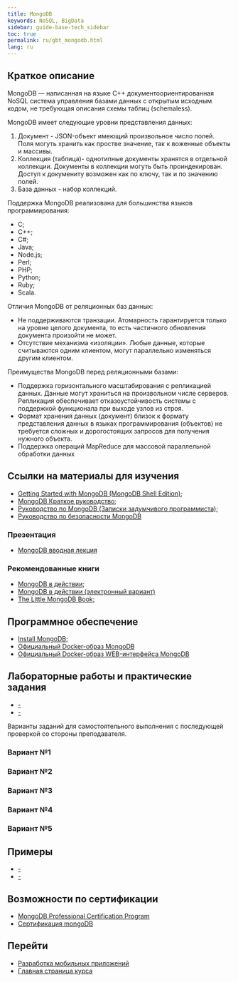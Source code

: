 ```yaml
---
title: MongoDB
keywords: NoSQL, BigData
sidebar: guide-base-tech_sidebar
toc: true
permalink: ru/gbt_mongodb.html
lang: ru
---
```



## Краткое описание

MongoDB — написанная на языке C++ документоориентированная NoSQL система управления базами данных с открытым исходным кодом, не требующая описания схемы таблиц (schemaless).

MongoDB имеет следующие уровни представления данных:
1. Документ - JSON-объект имеющий произвольное число полей. Поля могуть хранить как простве значение, так к воженные объекты и массивы.
2. Коллекция (таблица)- однотипные документы хранятся в отдельной коллекции. Документы в коллекции могуть быть проиндекирован. Доступ к докумениту возможен как по ключу, так и по значению полей.
3. База данных - набор коллекций.

Поддержка MongoDB реализована для большинства языков программирования:
- C;
- C++;
- C#;
- Java;
- Node.js;
- Perl;
- PHP;
- Python;
- Ruby;
- Scala.

Отличия MongoDB от реляционных баз данных:
- Не  поддерживаются транзации. Атомарность гарантируется только на уровне целого документа, то есть частичного обновления документа произойти не может.
 - Отсутствие механизма «изоляции». Любые данные, которые считываются одним клиентом, могут параллельно изменяться другим клиентом.
 
 Преимущества MongoDB перед реляционными базами:
 - Поддержка горизонтального масштабирования с репликацией данных. Данные могут храниться на произвольном числе серверов. Репликация обеспечивает отказоустойчивость системы с поддержкой функционала при выходе узлов из строя.
 - Формат хранения данных (документ) близок к формату представления данных в языках программирования (объектов) не требуется сложных и дорогостоящих запросов для получения нужного объекта.
- Поддержка операций MapReduce для массовой параллельной обработки данных


##  Ссылки на материалы для изучения

* [Getting Started with MongoDB (MongoDB Shell Edition)](https://docs.mongodb.com/getting-started/shell/);
* [MongoDB Краткое руководство](http://www.w3ii.com/ru/mongodb/mongodb_quick_guide.html);
* [Руководство по MongoDB (Записки задумчивого программиста)](http://proselyte.net/tutorials/mongodb/);
* [Руководство по безопасности MongoDB](http://security-corp.org/administration/sys_admin/39539-rukovodstvo-po-bezopasnosti-mongodb.html)

### Презентация
* [MongoDB вводная лекция](https://www.youtube.com/watch?v=tgckAOyjXPI)

### Рекомендованные книги

* [MongoDB в действии](https://www.ozon.ru/context/detail/id/8688130/);
* [MongoDB в действии (электронный вариант)](https://cafe-aristokrat.nethouse.ru/static/doc/0000/0000/0165/165988.c2f3acpbax.pdf)
* [The Little MongoDB Book](http://www.pvsm.ru/download/mongodb-ru.pdf);


## Программное обеспечение

* [Install MongoDB](https://docs.mongodb.com/manual/installation/);
* [Официальный Docker-образ MongoDB](https://hub.docker.com/_/mongo/)
* [Официальный Docker-образ WEB-интерфейса MongoDB](https://hub.docker.com/_/mongo-express/)

## Лабораторные работы и практические задания

* [-]()
* [-]()

Варианты заданий для самостоятельного выполнения с последующей проверкой со стороны преподавателя.

### Вариант №1

### Вариант №2

### Вариант №3

### Вариант №4

### Вариант №5

## Примеры

* [-]()
* [-]()

## Возможности по сертификации

* [MongoDB Professional Certification Program ](https://university.mongodb.com/certification)
* [Сертификация mongoDB](https://habrahabr.ru/post/273011/)

## Перейти

* [Разработка мобильных приложений](gbt_mobile.html)
* [Главная страница курса](gbt_landing-page.html)
